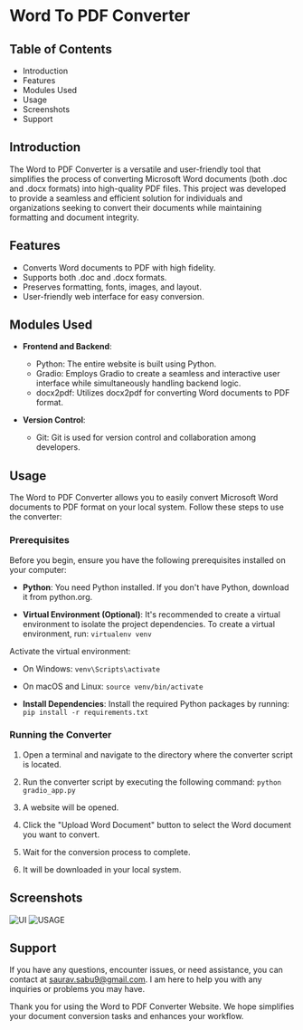 # Word To PDF Converter

## Table of Contents

- Introduction
- Features
- Modules Used
- Usage
- Screenshots
- Support

## Introduction

The Word to PDF Converter is a versatile and user-friendly tool that simplifies the process of converting Microsoft Word documents (both .doc and .docx formats) into high-quality PDF files. This project was developed to provide a seamless and efficient solution for individuals and organizations seeking to convert their documents while maintaining formatting and document integrity.

## Features

- Converts Word documents to PDF with high fidelity.
- Supports both .doc and .docx formats.
- Preserves formatting, fonts, images, and layout.
- User-friendly web interface for easy conversion.

## Modules Used

- **Frontend and Backend**:
  - Python: The entire website is built using Python.
  - Gradio: Employs Gradio to create a seamless and interactive user interface while simultaneously handling backend logic.
  - docx2pdf: Utilizes docx2pdf for converting Word documents to PDF format.

- **Version Control**:
  - Git: Git is used for version control and collaboration among developers.

## Usage

The Word to PDF Converter allows you to easily convert Microsoft Word documents to PDF format on your local system. Follow these steps to use the converter:

### Prerequisites

Before you begin, ensure you have the following prerequisites installed on your computer:

- **Python**: You need Python installed. If you don't have Python, download it from python.org.

- **Virtual Environment (Optional)**: It's recommended to create a virtual environment to isolate the project dependencies. To create a virtual environment, run:
```virtualenv venv```

Activate the virtual environment:

- On Windows:
```venv\Scripts\activate```

- On macOS and Linux:
```source venv/bin/activate```

- **Install Dependencies**: Install the required Python packages by running:
```pip install -r requirements.txt```

### Running the Converter

1. Open a terminal and navigate to the directory where the converter script is located.

2. Run the converter script by executing the following command:
```python gradio_app.py```

3. A website will be opened.

4. Click the "Upload Word Document" button to select the Word document you want to convert.

5. Wait for the conversion process to complete.

6. It will be downloaded in your local system.

## Screenshots

<img src="https://github.com/saurav-sabu/Word_To_PDF_Converter/blob/main/starter.PNG" alt="UI" title="UI DESIGN">

<img src="https://github.com/saurav-sabu/Word_To_PDF_Converter/blob/main/usage.PNG" alt="USAGE" title="USAGE">

## Support

If you have any questions, encounter issues, or need assistance, you can contact at saurav.sabu9@gmail.com. I am here to help you with any inquiries or problems you may have.

Thank you for using the Word to PDF Converter Website. We hope simplifies your document conversion tasks and enhances your workflow.
